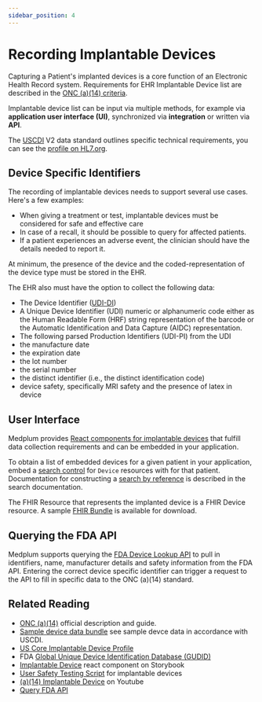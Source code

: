 ```yaml
---
sidebar_position: 4
---
```


# Recording Implantable Devices

Capturing a Patient's implanted devices is a core function of an Electronic Health Record system. Requirements for EHR Implantable Device list are described in the [ONC (a)(14) criteria](https://www.healthit.gov/test-method/implantable-device-list).

Implantable device list can be input via multiple methods, for example via **application user interface (UI)**, synchronized via **integration** or written via **API**.

The [USCDI](/docs/fhir-datastore/understanding-uscdi-dataclasses) V2 data standard outlines specific technical requirements, you can see the [profile on HL7.org](https://hl7.org/fhir/us/core/stu3.1.1/StructureDefinition-us-core-implantable-device.html).

## Device Specific Identifiers

The recording of implantable devices needs to support several use cases. Here's a few examples:

- When giving a treatment or test, implantable devices must be considered for safe and effective care
- In case of a recall, it should be possible to query for affected patients.
- If a patient experiences an adverse event, the clinician should have the details needed to report it.

At minimum, the presence of the device and the coded-representation of the device type must be stored in the EHR.

The EHR also must have the option to collect the following data:

- The Device Identifier ([UDI-DI](https://www.fda.gov/medical-devices/global-unique-device-identification-database-gudid/accessgudid-public))
- A Unique Device Identifier (UDI) numeric or alphanumeric code
  either as the Human Readable Form (HRF) string representation of the barcode
  or the Automatic Identification and Data Capture (AIDC) representation.
- The following parsed Production Identifiers (UDI-PI) from the UDI
- the manufacture date
- the expiration date
- the lot number
- the serial number
- the distinct identifier (i.e., the distinct identification code)
- device safety, specifically MRI safety and the presence of latex in device

## User Interface

Medplum provides [React components for implantable devices](https://storybook.medplum.com/?path=/story/medplum-resourceform--us-core-implantable-device) that fulfill data collection requirements and can be embedded in your application.

To obtain a list of embedded devices for a given patient in your application, embed a [search control](https://storybook.medplum.com/?path=/story/medplum-searchcontrol--checkboxes) for `Device` resources with for that patient. Documentation for constructing a [search by reference](/docs/search/basic-search#searching-by-reference) is described in the search documentation.

The FHIR Resource that represents the implanted device is a FHIR Device resource. A sample [FHIR Bundle](https://drive.google.com/file/d/1tLJ4qyWNczAvcfhxMA6HyKETdwFlDYjV/view?usp=sharing) is available for download.

## Querying the FDA API

Medplum supports querying the [FDA Device Lookup API](https://accessgudid.nlm.nih.gov/resources/developers/v3/device_lookup_api) to pull in identifiers, name, manufacturer details and safety information from the FDA API. Entering the correct device specific identifier can trigger a request to the API to fill in specific data to the ONC (a)(14) standard.

## Related Reading

- [ONC (a)(14)](https://www.healthit.gov/test-method/implantable-device-list) official description and guide.
- [Sample device data bundle](https://drive.google.com/file/d/1tLJ4qyWNczAvcfhxMA6HyKETdwFlDYjV/view?usp=sharing) see sample devce data in accordance with USCDI.
- [US Core Implantable Device Profile](https://hl7.org/fhir/us/core/stu3.1.1/StructureDefinition-us-core-implantable-device.html)
- FDA [Global Unique Device Identification Database (GUDID)](https://www.fda.gov/medical-devices/global-unique-device-identification-database-gudid/accessgudid-public)
- [Implantable Device](https://storybook.medplum.com/?path=/story/medplum-resourceform--us-core-implantable-device) react component on Storybook
- [User Safety Testing Script](https://docs.google.com/document/d/14D9ZZQW8kbdqHxEfskdXkaHkJVIx1RLJ/edit) for implantable devices
- [(a)(14) Implantable Device](https://youtu.be/DIjHguFUHB4) on Youtube
- [Query FDA API](https://github.com/medplum/medplum-ee/blob/main/packages/provider-app/src/device-bot.ts)
